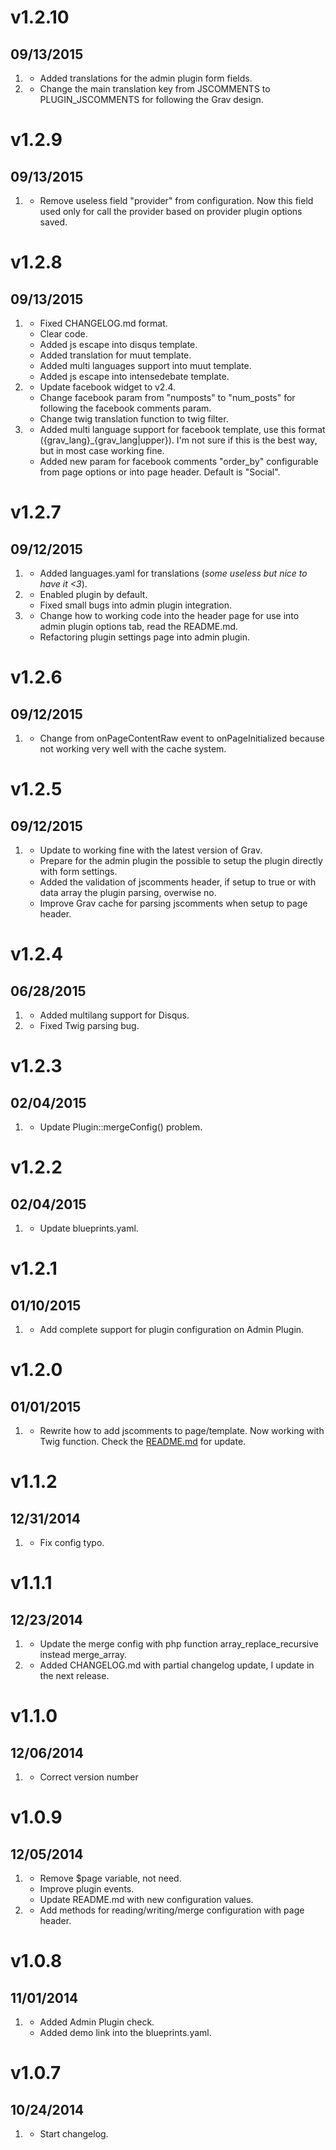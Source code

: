 # v1.2.10
## 09/13/2015

1. [](#improved)
    * Added translations for the admin plugin form fields.
1. [](#bugfix)
    * Change the main translation key from JSCOMMENTS to PLUGIN_JSCOMMENTS for following the Grav design.

# v1.2.9
## 09/13/2015

1. [](#bugfix)
    * Remove useless field "provider" from configuration. Now this field used only for call the provider based on provider plugin options saved.

# v1.2.8
## 09/13/2015

1. [](#bugfix)
    * Fixed CHANGELOG.md format.
    * Clear code.
    * Added js escape into disqus template.
    * Added translation for muut template.
    * Added multi languages support into muut template.
    * Added js escape into intensedebate template.
1. [](#improved)
    * Update facebook widget to v2.4.
    * Change facebook param from "numposts" to "num_posts" for following the facebook comments param.
    * Change twig translation function to twig filter.
1. [](#new)
    * Added multi language support for facebook template, use this format ({grav_lang}\_{grav_lang|upper}). I'm not sure if this is the best way, but in most case working fine.
    * Added new param for facebook comments "order_by" configurable from page options or into page header. Default is "Social".

# v1.2.7
## 09/12/2015

1. [](#new)
    * Added languages.yaml for translations (_some useless but nice to have it <3_).
1. [](#bugfix)
    * Enabled plugin by default.
    * Fixed small bugs into admin plugin integration.
1. [](#improved)
    * Change how to working code into the header page for use into admin plugin options tab, read the README.md.
    * Refactoring plugin settings page into admin plugin.

# v1.2.6
## 09/12/2015

1. [](#bugfix)
    * Change from onPageContentRaw event to onPageInitialized because not working very well with the cache system.

# v1.2.5
## 09/12/2015

1. [](#improved)
    * Update to working fine with the latest version of Grav.
    * Prepare for the admin plugin the possible to setup the plugin directly with form settings.
    * Added the validation of jscomments header, if setup to true or with data array the plugin parsing, overwise no.
    * Improve Grav cache for parsing jscomments when setup to page header.

# v1.2.4
## 06/28/2015

1. [](#improved)
    * Added multilang support for Disqus.
1. [](#bugfix)
    * Fixed Twig parsing bug.

# v1.2.3
## 02/04/2015

1. [](#bugfix)
    * Update Plugin::mergeConfig() problem.

# v1.2.2
## 02/04/2015

1. [](#improved)
    * Update blueprints.yaml.

# v1.2.1
## 01/10/2015

1. [](#improved)
    * Add complete support for plugin configuration on Admin Plugin.

# v1.2.0
## 01/01/2015

1. [](#new)
    * Rewrite how to add jscomments to page/template. Now working with Twig function. Check the [README.md](README.md) for update.

# v1.1.2
## 12/31/2014

1. [](#bugfix)
    * Fix config typo.

# v1.1.1
## 12/23/2014

1. [](#bugfix)
    * Update the merge config with php function array_replace_recursive instead merge_array.
1. [](#new)
    * Added CHANGELOG.md with partial changelog update, I update in the next release.

# v1.1.0
## 12/06/2014

1. [](#bugfix)
    * Correct version number

# v1.0.9
## 12/05/2014

1. [](#improved)
    * Remove $page variable, not need.
    * Improve plugin events.
    * Update README.md with new configuration values.
1. [](#new)
    * Add methods for reading/writing/merge configuration with page header.

# v1.0.8
## 11/01/2014

1. [](#new)
    * Added Admin Plugin check.
    * Added demo link into the blueprints.yaml.

# v1.0.7
## 10/24/2014

1. [](#new)
    * Start changelog.
